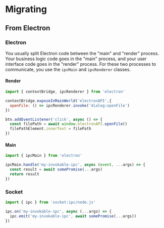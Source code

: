 # Migrating

## From Electron

### Electron

You usually split Electron code between the "main" and "render" process. Your
business logic code goes in the "main" process, and your user interface code
goes in the "render" process. For these two processes to communicate, you use
the `ipcMain` and `ipcRenderer` classes.

#### Render

```js
import { contextBridge, ipcRenderer } from 'electron'

contextBridge.exposeInMainWorld('electronAPI',{
  openFile: () => ipcRenderer.invoke('dialog:openFile')
})
```

```js
btn.addEventListener('click', async () => {
  const filePath = await window.electronAPI.openFile()
  filePathElement.innerText = filePath
})
```

#### Main

```js
import { ipcMain } from 'electron'

ipcMain.handle('my-invokable-ipc', async (event, ...args) => {
  const result = await somePromise(...args)
  return result
})
```

### Socket

```js
import { ipc } from 'socket:ipc/node.js'

ipc.on('my-invokable-ipc', async (...args) => {
  ipc.emit('my-invokable-ipc', await somePromise(...args))
})
```

